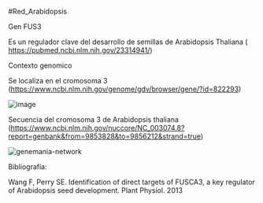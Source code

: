 #Red_Arabidopsis

Gen FUS3

Es un regulador clave del desarrollo de semillas de Arabidopsis Thaliana ( https://pubmed.ncbi.nlm.nih.gov/23314941/)

Contexto genomico

Se localiza en el cromosoma 3 (https://www.ncbi.nlm.nih.gov/genome/gdv/browser/gene/?id=822293)

![image](https://user-images.githubusercontent.com/85301799/124206681-6d1edf00-daa9-11eb-8bf7-d1dbd3ac0b65.png)

Secuencia del cromosoma 3 de Arabidopsis thaliana (https://www.ncbi.nlm.nih.gov/nuccore/NC_003074.8?report=genbank&from=9853828&to=9856212&strand=true)



![genemania-network](https://user-images.githubusercontent.com/85301799/124205635-3cd64100-daa7-11eb-8c22-96f0975be214.jpg)


Bibliografía:

Wang F, Perry SE. Identification of direct targets of FUSCA3, a key regulator of Arabidopsis seed development. Plant Physiol. 2013




